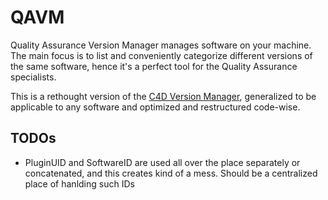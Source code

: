 # QAVM

Quality Assurance Version Manager manages software on your machine. The main focus is to list and conveniently categorize different versions of the same software, hence it's a perfect tool for the Quality Assurance specialists.

This is a rethought version of the [C4D Version Manager](https://github.com/wi1k1n/cinema4d_version_manager), generalized to be applicable to any software and optimized and restructured code-wise.

## TODOs

* PluginUID and SoftwareID are used all over the place separately or concatenated, and this creates kind of a mess. Should be a centralized place of hanlding such IDs
